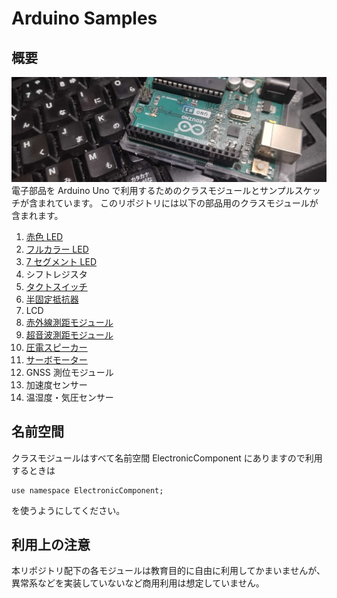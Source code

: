 # Arduino Samples
## 概要
![Arduinoイメージ](./arduino.jpg)  
電子部品を Arduino Uno で利用するためのクラスモジュールとサンプルスケッチが含まれています。
このリポジトリには以下の部品用のクラスモジュールが含まれます。

1. [赤色 LED](LedOSR5JA5E34B/LedOSR5JA5E34B.md)
2. [フルカラー LED](ColorLedOSTA5131A/ColorLedOSTA5131A.md)
3. [7 セグメント LED](Red7SegmentLedC551SRD/Red7SegmentLedC551SRD.md)
4. シフトレジスタ<!--[シフトレジスタ](ShiftRegister74HC595/ShiftRegister74HC595.md)-->
5. [タクトスイッチ](TactSwitchDTS6V/TactSwitchDTS6V.md)
6. [半固定抵抗器](SemiFixedResistorTSR3386T/SemiFixedResistorTSR3386T.md)
7. LCD<!--[LCD](GroveLcdRgbBacklight/GroveLcdRgbBacklight.md)-->
8. [赤外線測距モジュール](InfraredSensorGP2Y0A21YK/InfraredSensorGP2Y0A21YK.md)
9. [超音波測距モジュール](UltrasonicSensorHCSR04/UltrasonicSensorHCSR04.md)
10. [圧電スピーカー](SpeakerPT08Z185R/SpeakerPT08Z185R.md)
11. [サーボモーター](MicroServoMG90S/MicroServoMG90S.md)
12. GNSS 測位モジュール<!--[GNSS 測位モジュール](GNSSReceiverGT502MGGN/GNSSReceiverGT502MGGN.md)-->
13. 加速度センサー<!--[加速度センサー](AEBME280/AEBME280.md)-->
14. 温湿度・気圧センサー<!--[温湿度・気圧センサー](KXR942050/KXR942050.md)-->
## 名前空間

クラスモジュールはすべて名前空間 ElectronicComponent にありますので利用するときは
```
use namespace ElectronicComponent;
```
を使うようにしてください。

## 利用上の注意

本リポジトリ配下の各モジュールは教育目的に自由に利用してかまいませんが、異常系などを実装していないなど商用利用は想定していません。
